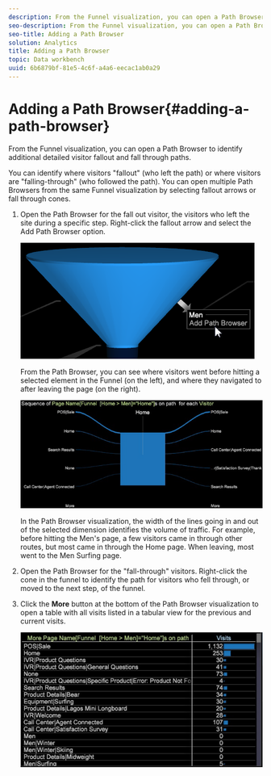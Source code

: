 ```yaml
---
description: From the Funnel visualization, you can open a Path Browser to identify additional detailed visitor fallout and fall through paths.
seo-description: From the Funnel visualization, you can open a Path Browser to identify additional detailed visitor fallout and fall through paths.
seo-title: Adding a Path Browser
solution: Analytics
title: Adding a Path Browser
topic: Data workbench
uuid: 6b6879bf-81e5-4c6f-a4a6-eecac1ab0a29
---
```


# Adding a Path Browser{#adding-a-path-browser}

From the Funnel visualization, you can open a Path Browser to identify additional detailed visitor fallout and fall through paths.

<a id="section_874AAAA89CB440EA9EABC514E987B613"></a>

You can identify where visitors "fallout" (who left the path) or where visitors are "falling-through" (who followed the path). You can open multiple Path Browsers from the same Funnel visualization by selecting fallout arrows or fall through cones.

1. Open the Path Browser for the fall out visitor, the visitors who left the site during a specific step. Right-click the fallout arrow and select the Add Path Browser option.

   ![](assets/funnel_path_browser_1.png)

   From the Path Browser, you can see where visitors went before hitting a selected element in the Funnel (on the left), and where they navigated to after leaving the page (on the right).

   ![](assets/funnel_path_browser_2.png)

   In the Path Browser visualization, the width of the lines going in and out of the selected dimension identifies the volume of traffic. For example, before hitting the Men's page, a few visitors came in through other routes, but most came in through the Home page. When leaving, most went to the Men Surfing page. 

1. Open the Path Browser for the "fall-through" visitors. Right-click the cone in the funnel to identify the path for visitors who fell through, or moved to the next step, of the funnel. 
1. Click the **More** button at the bottom of the Path Browser visualization to open a table with all visits listed in a tabular view for the previous and current visits.

   ![](assets/path_browser_more.png)

